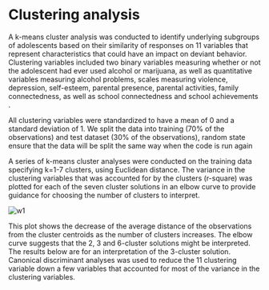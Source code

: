 # Clustering analysis

A k-means cluster analysis was conducted to identify underlying subgroups of adolescents based on their similarity of responses
on 11 variables that represent characteristics that could have an impact on deviant behavior. 
Clustering variables included two binary variables measuring whether or not the adolescent had ever used alcohol or marijuana,
as well as quantitative variables measuring alcohol problems, scales measuring violence, depression, self-esteem, 
parental presence, parental activities, family connectedness, as well as school connectedness and school achievements .
 
All clustering variables were standardized to have a mean of 0 and a standard deviation of 1. 
We split the data into training (70% of the observations) and test dataset (30% of the observations), 
random state ensure that the data will be split the same way when the code is run again

A series of k-means cluster analyses were conducted on the training data specifying k=1-7 clusters, using Euclidean distance.
The variance in the clustering variables that was accounted for by the clusters (r-square) 
was plotted for each of the seven cluster solutions in an elbow curve to provide guidance for choosing the number of clusters 
to interpret.

![w1](https://user-images.githubusercontent.com/18068773/37516930-1e5e1172-2910-11e8-9275-882025d67050.png)

This plot shows the decrease of the average distance of the observations from the cluster centroids as the number of clusters increases. 
The elbow curve suggests that the 2, 3 and 6-cluster solutions might be interpreted. The results below are for an interpretation of the 3-cluster solution.
Canonical discriminant analyses was used to reduce the 11 clustering variable down a few variables that accounted for most of the variance in the clustering variables. 



